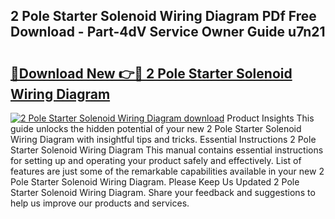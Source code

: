 ## 2 Pole Starter Solenoid Wiring Diagram PDf Free Download - Part-4dV Service Owner Guide u7n21

# <h2><a href="http://dfrisjn.blite.top/?on=2+Pole+Starter+Solenoid+Wiring+Diagram">🔗Download New 👉🔴 2 Pole Starter Solenoid Wiring Diagram</a></h2>

[![2 Pole Starter Solenoid Wiring Diagram download](https://i.imgur.com/lujVjoI.png)](http://dfrisjn.blite.top/?on=2+Pole+Starter+Solenoid+Wiring+Diagram)
Product Insights This guide unlocks the hidden potential of your new 2 Pole Starter Solenoid Wiring Diagram with insightful tips and tricks. Essential Instructions 2 Pole Starter Solenoid Wiring Diagram This manual contains essential instructions for setting up and operating your product safely and effectively. List of features are just some of the remarkable capabilities available in your new 2 Pole Starter Solenoid Wiring Diagram. Please Keep Us Updated 2 Pole Starter Solenoid Wiring Diagram. Share your feedback and suggestions to help us improve our products and services.
